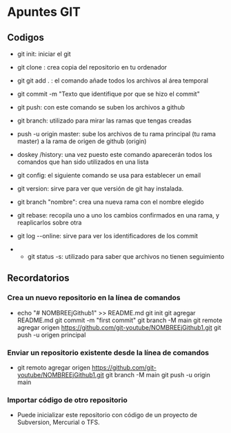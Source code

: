 # Apuntes GIT

## Codigos

- git init: iniciar el git

- git clone <url>: crea copia del repositorio en tu ordenador

- git git add . : el comando añade todos los archivos al área temporal

- git commit -m "Texto que identifique por que se hizo el commit"

- git push: con este comando se suben los archivos a github

- git branch: utilizado para mirar las ramas que tengas creadas

- push -u origin master: sube los archivos de tu rama principal (tu rama master) a la rama de origen de github (origin)

- doskey /history: una vez puesto este comando aparecerán todos los comandos que han sido utilizados en una lista

- git config: el siguiente comando se usa para establecer un email

- git version: sirve para ver que versión de git hay instalada.

- git branch "nombre": crea una nueva rama con el nombre elegido

- git rebase: recopila uno a uno los cambios confirmados en una rama, y reaplicarlos sobre otra

-  git log --online: sirve para ver los identificadores de los commit

- - git status -s: utilizado para saber que archivos no tienen seguimiento

## Recordatorios

### Crea un nuevo repositorio en la línea de comandos 

- echo "# NOMBREEjGithub1" >> README.md 
git init 
git agregar README.md 
git commit -m "first commit" 
git branch -M main 
git remote agregar origen https://github.com/git-youtube/NOMBREEjGithub1.git
 git push -u origen principal

 ### Enviar un repositorio existente desde la línea de comandos

 - git remoto agregar origen https://github.com/git-youtube/NOMBREEjGithub1.git
 git branch -M main 
git push -u origin main

### Importar código de otro repositorio

- Puede inicializar este repositorio con código de un proyecto de Subversion, Mercurial o TFS.